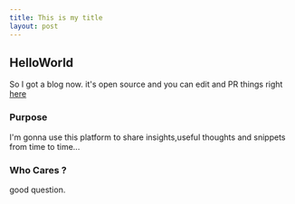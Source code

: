 ```yaml
---
title: This is my title
layout: post
---
```


## HelloWorld

So I got a blog now. it's open source and you can edit and PR things right [here](https://github.com/yaronsumel/yaronsumel.github.io)

### Purpose

I'm gonna use this platform to share insights,useful thoughts and snippets from time to time...

### Who Cares ?

good question.
